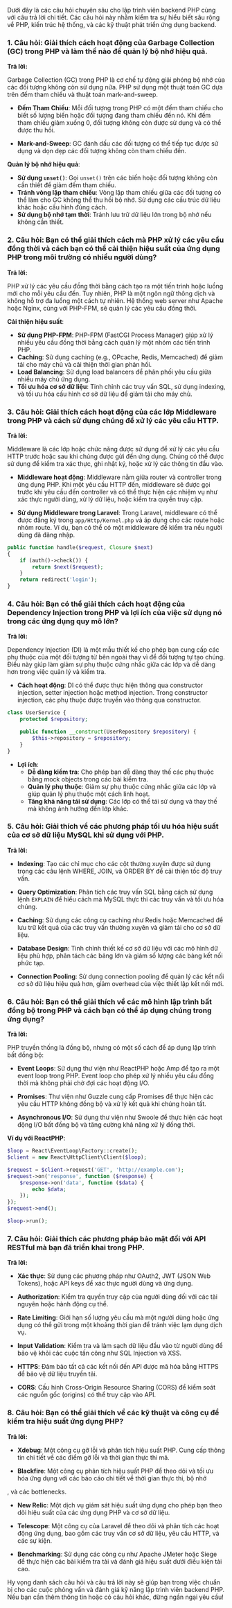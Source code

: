 Dưới đây là các câu hỏi chuyên sâu cho lập trình viên backend PHP cùng với câu trả lời chi tiết. Các câu hỏi này nhằm kiểm tra sự hiểu biết sâu rộng về PHP, kiến trúc hệ thống, và các kỹ thuật phát triển ứng dụng backend.

### 1. **Câu hỏi: Giải thích cách hoạt động của Garbage Collection (GC) trong PHP và làm thế nào để quản lý bộ nhớ hiệu quả.**

**Trả lời:**

Garbage Collection (GC) trong PHP là cơ chế tự động giải phóng bộ nhớ của các đối tượng không còn sử dụng nữa. PHP sử dụng một thuật toán GC dựa trên đếm tham chiếu và thuật toán mark-and-sweep.

- **Đếm Tham Chiếu**: Mỗi đối tượng trong PHP có một đếm tham chiếu cho biết số lượng biến hoặc đối tượng đang tham chiếu đến nó. Khi đếm tham chiếu giảm xuống 0, đối tượng không còn được sử dụng và có thể được thu hồi.

- **Mark-and-Sweep**: GC đánh dấu các đối tượng có thể tiếp tục được sử dụng và dọn dẹp các đối tượng không còn tham chiếu đến.

**Quản lý bộ nhớ hiệu quả**:
- **Sử dụng `unset()`**: Gọi `unset()` trên các biến hoặc đối tượng không còn cần thiết để giảm đếm tham chiếu.
- **Tránh vòng lặp tham chiếu**: Vòng lặp tham chiếu giữa các đối tượng có thể làm cho GC không thể thu hồi bộ nhớ. Sử dụng các cấu trúc dữ liệu khác hoặc cấu hình đúng cách.
- **Sử dụng bộ nhớ tạm thời**: Tránh lưu trữ dữ liệu lớn trong bộ nhớ nếu không cần thiết.

### 2. **Câu hỏi: Bạn có thể giải thích cách mà PHP xử lý các yêu cầu đồng thời và cách bạn có thể cải thiện hiệu suất của ứng dụng PHP trong môi trường có nhiều người dùng?**

**Trả lời:**

PHP xử lý các yêu cầu đồng thời bằng cách tạo ra một tiến trình hoặc luồng mới cho mỗi yêu cầu đến. Tuy nhiên, PHP là một ngôn ngữ thông dịch và không hỗ trợ đa luồng một cách tự nhiên. Hệ thống web server như Apache hoặc Nginx, cùng với PHP-FPM, sẽ quản lý các yêu cầu đồng thời.

**Cải thiện hiệu suất**:
- **Sử dụng PHP-FPM**: PHP-FPM (FastCGI Process Manager) giúp xử lý nhiều yêu cầu đồng thời bằng cách quản lý một nhóm các tiến trình PHP.
- **Caching**: Sử dụng caching (e.g., OPcache, Redis, Memcached) để giảm tải cho máy chủ và cải thiện thời gian phản hồi.
- **Load Balancing**: Sử dụng load balancers để phân phối yêu cầu giữa nhiều máy chủ ứng dụng.
- **Tối ưu hóa cơ sở dữ liệu**: Tinh chỉnh các truy vấn SQL, sử dụng indexing, và tối ưu hóa cấu hình cơ sở dữ liệu để giảm tải cho máy chủ.

### 3. **Câu hỏi: Giải thích cách hoạt động của các lớp Middleware trong PHP và cách sử dụng chúng để xử lý các yêu cầu HTTP.**

**Trả lời:**

Middleware là các lớp hoặc chức năng được sử dụng để xử lý các yêu cầu HTTP trước hoặc sau khi chúng được gửi đến ứng dụng. Chúng có thể được sử dụng để kiểm tra xác thực, ghi nhật ký, hoặc xử lý các thông tin đầu vào.

- **Middleware hoạt động**: Middleware nằm giữa router và controller trong ứng dụng PHP. Khi một yêu cầu HTTP đến, middleware sẽ được gọi trước khi yêu cầu đến controller và có thể thực hiện các nhiệm vụ như xác thực người dùng, xử lý dữ liệu, hoặc kiểm tra quyền truy cập.

- **Sử dụng Middleware trong Laravel**: Trong Laravel, middleware có thể được đăng ký trong `app/Http/Kernel.php` và áp dụng cho các route hoặc nhóm route. Ví dụ, bạn có thể có một middleware để kiểm tra nếu người dùng đã đăng nhập.

```php
public function handle($request, Closure $next)
{
    if (auth()->check()) {
        return $next($request);
    }
    return redirect('login');
}
```

### 4. **Câu hỏi: Bạn có thể giải thích cách hoạt động của Dependency Injection trong PHP và lợi ích của việc sử dụng nó trong các ứng dụng quy mô lớn?**

**Trả lời:**

Dependency Injection (DI) là một mẫu thiết kế cho phép bạn cung cấp các phụ thuộc của một đối tượng từ bên ngoài thay vì để đối tượng tự tạo chúng. Điều này giúp làm giảm sự phụ thuộc cứng nhắc giữa các lớp và dễ dàng hơn trong việc quản lý và kiểm tra.

- **Cách hoạt động**: DI có thể được thực hiện thông qua constructor injection, setter injection hoặc method injection. Trong constructor injection, các phụ thuộc được truyền vào thông qua constructor.

```php
class UserService {
    protected $repository;

    public function __construct(UserRepository $repository) {
        $this->repository = $repository;
    }
}
```

- **Lợi ích**:
  - **Dễ dàng kiểm tra**: Cho phép bạn dễ dàng thay thế các phụ thuộc bằng mock objects trong các bài kiểm tra.
  - **Quản lý phụ thuộc**: Giảm sự phụ thuộc cứng nhắc giữa các lớp và giúp quản lý phụ thuộc một cách linh hoạt.
  - **Tăng khả năng tái sử dụng**: Các lớp có thể tái sử dụng và thay thế mà không ảnh hưởng đến lớp khác.

### 5. **Câu hỏi: Giải thích về các phương pháp tối ưu hóa hiệu suất của cơ sở dữ liệu MySQL khi sử dụng với PHP.**

**Trả lời:**

- **Indexing**: Tạo các chỉ mục cho các cột thường xuyên được sử dụng trong các câu lệnh WHERE, JOIN, và ORDER BY để cải thiện tốc độ truy vấn.

- **Query Optimization**: Phân tích các truy vấn SQL bằng cách sử dụng lệnh `EXPLAIN` để hiểu cách mà MySQL thực thi các truy vấn và tối ưu hóa chúng.

- **Caching**: Sử dụng các công cụ caching như Redis hoặc Memcached để lưu trữ kết quả của các truy vấn thường xuyên và giảm tải cho cơ sở dữ liệu.

- **Database Design**: Tinh chỉnh thiết kế cơ sở dữ liệu với các mô hình dữ liệu phù hợp, phân tách các bảng lớn và giảm số lượng các bảng kết nối phức tạp.

- **Connection Pooling**: Sử dụng connection pooling để quản lý các kết nối cơ sở dữ liệu hiệu quả hơn, giảm overhead của việc thiết lập kết nối mới.

### 6. **Câu hỏi: Bạn có thể giải thích về các mô hình lập trình bất đồng bộ trong PHP và cách bạn có thể áp dụng chúng trong ứng dụng?**

**Trả lời:**

PHP truyền thống là đồng bộ, nhưng có một số cách để áp dụng lập trình bất đồng bộ:

- **Event Loops**: Sử dụng thư viện như ReactPHP hoặc Amp để tạo ra một event loop trong PHP. Event loop cho phép xử lý nhiều yêu cầu đồng thời mà không phải chờ đợi các hoạt động I/O.

- **Promises**: Thư viện như Guzzle cung cấp Promises để thực hiện các yêu cầu HTTP không đồng bộ và xử lý kết quả khi chúng hoàn tất.

- **Asynchronous I/O**: Sử dụng thư viện như Swoole để thực hiện các hoạt động I/O bất đồng bộ và tăng cường khả năng xử lý đồng thời.

**Ví dụ với ReactPHP**:
```php
$loop = React\EventLoop\Factory::create();
$client = new React\HttpClient\Client($loop);

$request = $client->request('GET', 'http://example.com');
$request->on('response', function ($response) {
    $response->on('data', function ($data) {
        echo $data;
    });
});
$request->end();

$loop->run();
```

### 7. **Câu hỏi: Giải thích các phương pháp bảo mật đối với API RESTful mà bạn đã triển khai trong PHP.**

**Trả lời:**

- **Xác thực**: Sử dụng các phương pháp như OAuth2, JWT (JSON Web Tokens), hoặc API keys để xác thực người dùng và ứng dụng.

- **Authorization**: Kiểm tra quyền truy cập của người dùng đối với các tài nguyên hoặc hành động cụ thể.

- **Rate Limiting**: Giới hạn số lượng yêu cầu mà một người dùng hoặc ứng dụng có thể gửi trong một khoảng thời gian để tránh việc lạm dụng dịch vụ.

- **Input Validation**: Kiểm tra và làm sạch dữ liệu đầu vào từ người dùng để bảo vệ khỏi các cuộc tấn công như SQL Injection và XSS.

- **HTTPS**: Đảm bảo tất cả các kết nối đến API được mã hóa bằng HTTPS để bảo vệ dữ liệu truyền tải.

- **CORS**: Cấu hình Cross-Origin Resource Sharing (CORS) để kiểm soát các nguồn gốc (origins) có thể truy cập vào API.

### 8. **Câu hỏi: Bạn có thể giải thích về các kỹ thuật và công cụ để kiểm tra hiệu suất ứng dụng PHP?**

**Trả lời:**

- **Xdebug**: Một công cụ gỡ lỗi và phân tích hiệu suất PHP. Cung cấp thông tin chi tiết về các điểm gỡ lỗi và thời gian thực thi mã.

- **Blackfire**: Một công cụ phân tích hiệu suất PHP để theo dõi và tối ưu hóa ứng dụng với các báo cáo chi tiết về thời gian thực thi, bộ nhớ

, và các bottlenecks.

- **New Relic**: Một dịch vụ giám sát hiệu suất ứng dụng cho phép bạn theo dõi hiệu suất của các ứng dụng PHP và cơ sở dữ liệu.

- **Telescope**: Một công cụ của Laravel để theo dõi và phân tích các hoạt động ứng dụng, bao gồm các truy vấn cơ sở dữ liệu, yêu cầu HTTP, và các sự kiện.

- **Benchmarking**: Sử dụng các công cụ như Apache JMeter hoặc Siege để thực hiện các bài kiểm tra tải và đánh giá hiệu suất dưới điều kiện tải cao.

Hy vọng danh sách câu hỏi và câu trả lời này sẽ giúp bạn trong việc chuẩn bị cho các cuộc phỏng vấn và đánh giá kỹ năng lập trình viên backend PHP. Nếu bạn cần thêm thông tin hoặc có câu hỏi khác, đừng ngần ngại yêu cầu!
